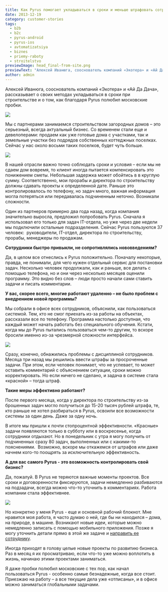 ```yaml
---
title: Как Pyrus помогает укладываться в сроки и меньше штрафовать сотрудников
date: 2013-12-19
category: customer-stories
tags:
  - b2b
  - b2c
  - pyrus-android
  - pyrus-ios
  - avtomatizatsiya
  - biznes
  - priemy-raboty
  - stroitelstvo
previewImage: head_final-from-site.png
previewText: "Алексей Иванюга, сооснователь компаний «Экотера» и «Ай Да Дача», рассказывает о своих методах укладываться в сроки при строительстве и о том, как благодаря Pyrus полюбил московские пробки."
author: admin
---
```

Алексей Иванюга, сооснователь компаний «Экотера» и «Ай Да Дача», рассказывает о своих методах укладываться в сроки при строительстве и о том, как благодаря Pyrus полюбил московские пробки.

![](head_final.webp)

Мы с партнерами занимаемся строительством загородных домов – это серьезный, всегда актуальный бизнес. Со временем стали еще и девелоперами: продаем как уже готовые дома с участками, так и земельные участки без подрядoв собственных коттеджных поселках. Сейчас у нас около восьми таких поселков, будет чуть больше.

![](map.webp)

В нашей отрасли важно точно соблюдать сроки и условия – если мы не сдаем дом вовремя, то клиент иногда пытается компенсировать это понижением сметы. Небольшая задержка может обойтись в в круглую сумму. Соответственно, мои прорабы и директора по строительству должны сдавать проекты к определенной дате. Раньше это контролировалось по телефону, но задач много, важная информация могла потеряться или передавалась подчиненным неточно. Возникали сложности.

Один из партнеров примерно два года назад, когда компания значительно выросла, предложил попробовать Pyrus. Сначала я использовал его только для задач IT-отдела, но уже через две недели мы подключили остальные подразделения. Сейчас Pyrus пользуются 37 человек:  руководители, IT-отдел, директора по строительству, прорабы, менеджеры по продажам.

**Сотрудники быстро привыкли, не сопротивлялись нововведениям?**

Да, в целом все отнеслись к Pyrus положительно. Поначалу некоторые, правда, не понимали, для чего нужен отдельный сервис для постановки задач. Несколько человек продолжали, как и раньше, все делать с помощью телефона, но и они через несколько месяцев оценили программу. Это видно без слов – люди просто начали сами ставить задачи и писать комментарии.

**У вас, скорее всего, многие работают удаленно – не было проблем с внедрением новой программы?**

Мы собрали в офисе всех сотрудников, объяснили, как пользоваться системой. Тем, кто не смог приехать из-за работы на объектах, рассказали все по телефону. Программа настолько доступная, что каждый может начать работать без специального обучения. Кстати, когда мы до Pyrus пытались пользоваться чем-то другим, то вскоре бросили именно из-за чрезмерной сложности интерфейса.

![](addacha.webp)

Сразу, конечно, обнажились проблемы с дисциплиной сотрудников. Месяца три назад мы решились ввести штрафы за просроченные задачи. При этом, если человек понимает, что не успевает, то может оставить комментарий с объяснением ситуации, сроки можно корректировать. Но если ничего не сделано, и задача в системе стала «красной» – тогда штраф.

**Такие меры эффективно работают?**

После первого месяца, когда у директора по строительству из-за брошенных задач могло получиться до 15-20 тысяч рублей штрафа, те, кто раньше не хотел разбираться в Pyrus, освоили все возможности системы за один день. Даже за одну ночь.

В итоге мы пришли к почти стопроцентной эффективности. «Красные» задачи появляются только в субботу или в воскресенье, когда сотрудники отдыхают. Но в понедельник с утра я могу получить от подчиненных сразу 80 задач, выполненных или с какими-то пояснениями.  Возможно, вскоре мы откажемся от штрафов или даже начнем кого-то поощрять за исключительную эффективность.

**А для вас самого Pyrus - это возможность контролировать свой бизнес?**

Да, пожалуй. В Pyrus не теряются важные моменты проектов. Все сроки и договоренности фиксируются, задачи немедленно разбиваются на подзадачи, всегда можно что-то уточнить в комментариях. Работа компании стала эффективнее.

![](ecotera.webp)

Но конкретно у меня Pyrus - еще и основной рабочий блокнот. Мне нравится моя работа, я часто думаю о ней, где бы ни находился – дома, на природе, в машине. Возникают новые идеи, которые можно немедленно записать с помощью мобильного приложения. Позже я могу уточнить детали прямо в этой же задаче и [направить ее сотруднику](https://pyrus.com/ru/blog/delegirujte-udobno).

Иногда приходят в голову целые новые проекты по развитию бизнеса. Раз в месяц я их просматриваю, если что-то уже можно воплотить в жизнь, начинаю этими проектами заниматься.

Я даже пробки полюбил московские с тех пор, как начал пользоваться Pyrus - особенно самые безнадежные, когда все стоит. Приезжаю на работу – а все текущие дела уже «отписаны», и в офисе можно заниматься глобальными задачами.